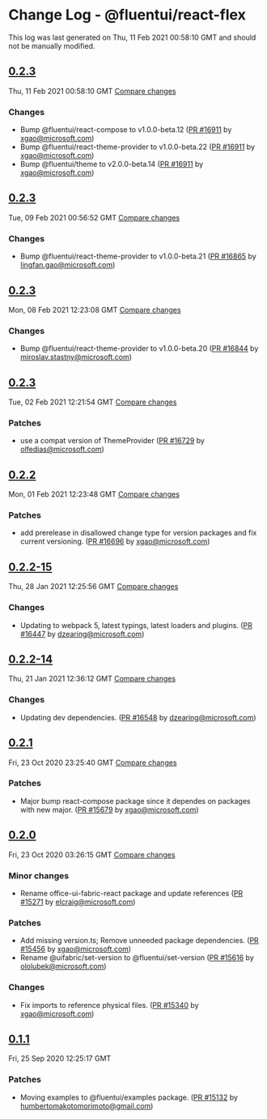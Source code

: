 # Change Log - @fluentui/react-flex

This log was last generated on Thu, 11 Feb 2021 00:58:10 GMT and should not be manually modified.

<!-- Start content -->

## [0.2.3](https://github.com/microsoft/fluentui/tree/@fluentui/react-flex_v0.2.3)

Thu, 11 Feb 2021 00:58:10 GMT 
[Compare changes](https://github.com/microsoft/fluentui/compare/@fluentui/react-flex_v0.2.3..@fluentui/react-flex_v0.2.3)

### Changes

- Bump @fluentui/react-compose to v1.0.0-beta.12 ([PR #16911](https://github.com/microsoft/fluentui/pull/16911) by xgao@microsoft.com)
- Bump @fluentui/react-theme-provider to v1.0.0-beta.22 ([PR #16911](https://github.com/microsoft/fluentui/pull/16911) by xgao@microsoft.com)
- Bump @fluentui/theme to v2.0.0-beta.14 ([PR #16911](https://github.com/microsoft/fluentui/pull/16911) by xgao@microsoft.com)

## [0.2.3](https://github.com/microsoft/fluentui/tree/@fluentui/react-flex_v0.2.3)

Tue, 09 Feb 2021 00:56:52 GMT 
[Compare changes](https://github.com/microsoft/fluentui/compare/@fluentui/react-flex_v0.2.3..@fluentui/react-flex_v0.2.3)

### Changes

- Bump @fluentui/react-theme-provider to v1.0.0-beta.21 ([PR #16865](https://github.com/microsoft/fluentui/pull/16865) by lingfan.gao@microsoft.com)

## [0.2.3](https://github.com/microsoft/fluentui/tree/@fluentui/react-flex_v0.2.3)

Mon, 08 Feb 2021 12:23:08 GMT 
[Compare changes](https://github.com/microsoft/fluentui/compare/@fluentui/react-flex_v0.2.3..@fluentui/react-flex_v0.2.3)

### Changes

- Bump @fluentui/react-theme-provider to v1.0.0-beta.20 ([PR #16844](https://github.com/microsoft/fluentui/pull/16844) by miroslav.stastny@microsoft.com)

## [0.2.3](https://github.com/microsoft/fluentui/tree/@fluentui/react-flex_v0.2.3)

Tue, 02 Feb 2021 12:21:54 GMT 
[Compare changes](https://github.com/microsoft/fluentui/compare/@fluentui/react-flex_v0.2.2..@fluentui/react-flex_v0.2.3)

### Patches

- use a compat version of ThemeProvider ([PR #16729](https://github.com/microsoft/fluentui/pull/16729) by olfedias@microsoft.com)

## [0.2.2](https://github.com/microsoft/fluentui/tree/@fluentui/react-flex_v0.2.2)

Mon, 01 Feb 2021 12:23:48 GMT 
[Compare changes](https://github.com/microsoft/fluentui/compare/@fluentui/react-flex_v0.2.2-15..@fluentui/react-flex_v0.2.2)

### Patches

- add prerelease in disallowed change type for version packages and fix current versioning. ([PR #16696](https://github.com/microsoft/fluentui/pull/16696) by xgao@microsoft.com)

## [0.2.2-15](https://github.com/microsoft/fluentui/tree/@fluentui/react-flex_v0.2.2-15)

Thu, 28 Jan 2021 12:25:56 GMT 
[Compare changes](https://github.com/microsoft/fluentui/compare/@fluentui/react-flex_v0.2.2-14..@fluentui/react-flex_v0.2.2-15)

### Changes

- Updating to webpack 5, latest typings, latest loaders and plugins. ([PR #16447](https://github.com/microsoft/fluentui/pull/16447) by dzearing@microsoft.com)

## [0.2.2-14](https://github.com/microsoft/fluentui/tree/@fluentui/react-flex_v0.2.2-14)

Thu, 21 Jan 2021 12:36:12 GMT 
[Compare changes](https://github.com/microsoft/fluentui/compare/@fluentui/react-flex_v0.2.1..@fluentui/react-flex_v0.2.2-14)

### Changes

-  Updating dev dependencies. ([PR #16548](https://github.com/microsoft/fluentui/pull/16548) by dzearing@microsoft.com)

## [0.2.1](https://github.com/microsoft/fluentui/tree/@fluentui/react-flex_v0.2.1)

Fri, 23 Oct 2020 23:25:40 GMT 
[Compare changes](https://github.com/microsoft/fluentui/compare/@fluentui/react-flex_v0.2.0..@fluentui/react-flex_v0.2.1)

### Patches

- Major bump react-compose package since it dependes on packages with new major. ([PR #15679](https://github.com/microsoft/fluentui/pull/15679) by xgao@microsoft.com)

## [0.2.0](https://github.com/microsoft/fluentui/tree/@fluentui/react-flex_v0.2.0)

Fri, 23 Oct 2020 03:26:15 GMT 
[Compare changes](https://github.com/microsoft/fluentui/compare/@fluentui/react-flex_v0.1.1..@fluentui/react-flex_v0.2.0)

### Minor changes

- Rename office-ui-fabric-react package and update references ([PR #15271](https://github.com/microsoft/fluentui/pull/15271) by elcraig@microsoft.com)

### Patches

- Add missing version.ts; Remove unneeded package dependencies. ([PR #15456](https://github.com/microsoft/fluentui/pull/15456) by xgao@microsoft.com)
- Rename @uifabric/set-version to @fluentui/set-version ([PR #15616](https://github.com/microsoft/fluentui/pull/15616) by ololubek@microsoft.com)

### Changes

- Fix imports to reference physical files. ([PR #15340](https://github.com/microsoft/fluentui/pull/15340) by xgao@microsoft.com)

## [0.1.1](https://github.com/microsoft/fluentui/tree/@fluentui/react-flex_v0.1.1)

Fri, 25 Sep 2020 12:25:17 GMT

### Patches

- Moving examples to @fluentui/examples package. ([PR #15132](https://github.com/microsoft/fluentui/pull/15132) by humbertomakotomorimoto@gmail.com)
